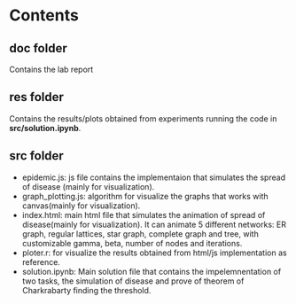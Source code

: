 # Contents

## doc folder
Contains the lab report

## res folder
Contains the results/plots obtained from experiments running the code in __src/solution.ipynb__.

## src folder
- epidemic.js: js file contains the implementaion that simulates the spread of disease (mainly for visualization).
- graph_plotting.js: algorithm for visualize the graphs that works with canvas(mainly for visualization).
- index.html: main html file that simulates the animation of spread of disease(mainly for visualization). It can animate 5 different networks: ER graph, regular lattices, star graph, complete graph and tree, with customizable gamma, beta, number of nodes and iterations.
- ploter.r: for visualize the results obtained from html/js implementation as reference.
- solution.ipynb: Main solution file that contains the impelemnentation of two tasks, the simulation of disease and prove of theorem of Charkrabarty finding the threshold.